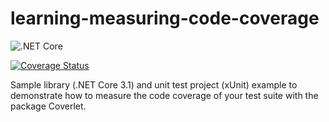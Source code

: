 # learning-measuring-code-coverage

![.NET Core](https://github.com/antao/learning-measuring-code-coverage/workflows/.NET%20Core/badge.svg)

[![Coverage Status](https://coveralls.io/repos/github/antao/learning-measuring-code-coverage/badge.svg?branch=master)](https://coveralls.io/github/antao/learning-measuring-code-coverage?branch=master)

Sample library (.NET Core 3.1) and unit test project (xUnit) example to demonstrate how to measure the code coverage of your test suite with the package Coverlet.
